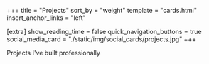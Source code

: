 +++
title = "Projects"
sort_by = "weight"
template = "cards.html"
insert_anchor_links = "left"

[extra]
show_reading_time = false
quick_navigation_buttons = true
social_media_card = "./static/img/social_cards/projects.jpg"
+++

Projects I've built professionally

